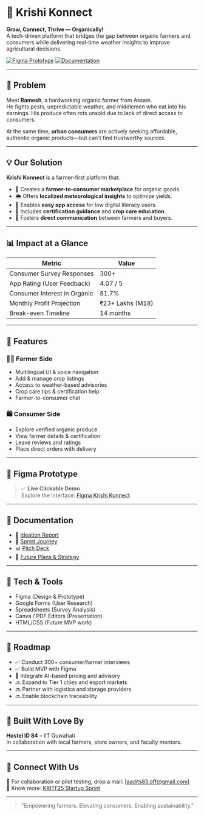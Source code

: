 # 🌾 Krishi Konnect

**Grow, Connect, Thrive — Organically!**  
A tech-driven platform that bridges the gap between organic farmers and consumers while delivering real-time weather insights to improve agricultural decisions.

[![Figma Prototype](https://img.shields.io/badge/Prototype-Figma-blue)](https://www.figma.com/proto/IV33ZQUEOkCbyyr4DUkSKr/Startup-Sprint?page-id=0%3A1&node-id=636-191&viewport=620%2C268%2C0.21&t=y5bbSzl2XzW83S4W-1&scaling=scale-down&content-scaling=fixed&starting-point-node-id=636%3A154)
[![Documentation](https://img.shields.io/badge/Docs-Full%20Sprint-blueviolet)](https://drive.google.com/drive/folders/1LzzIge3VejGbpFmTsMnwjOtaCilE1-Po)

---

## 🚜 Problem

Meet **Ramesh**, a hardworking organic farmer from Assam.  
He fights pests, unpredictable weather, and middlemen who eat into his earnings. His produce often rots unsold due to lack of direct access to consumers.

At the same time, **urban consumers** are actively seeking affordable, authentic organic products—but can't find trustworthy sources.

---

## 💡 Our Solution

**Krishi Konnect** is a farmer-first platform that:

- 🛒 Creates a **farmer-to-consumer marketplace** for organic goods.
- 🌦️ Offers **localized meteorological insights** to optimize yields.
- 📱 Enables **easy app access** for low digital literacy users.
- 🧠 Includes **certification guidance** and **crop care education**.
- 🤝 Fosters **direct communication** between farmers and buyers.

---

## 📊 Impact at a Glance

| Metric                       | Value           |
|-----------------------------|-----------------|
| Consumer Survey Responses   | 300+            |
| App Rating (User Feedback)  | 4.07 / 5        |
| Consumer Interest in Organic| 81.7%           |
| Monthly Profit Projection   | ₹23+ Lakhs (M18)|
| Break-even Timeline         | 14 months       |

---

## 🔧 Features

### 👨‍🌾 Farmer Side
- Multilingual UI & voice navigation
- Add & manage crop listings
- Access to weather-based advisories
- Crop care tips & certification help
- Farmer-to-consumer chat

### 🛍️ Consumer Side
- Explore verified organic produce
- View farmer details & certification
- Leave reviews and ratings
- Place direct orders with delivery

---

## 📐 Figma Prototype

> ✅ **Live Clickable Demo**  
Explore the interface: [Figma Krishi Konnect](https://www.figma.com/proto/IV33ZQUEOkCbyyr4DUkSKr/Startup-Sprint?page-id=0%3A1&node-id=636-191&viewport=620%2C268%2C0.21&t=y5bbSzl2XzW83S4W-1&scaling=scale-down&content-scaling=fixed&starting-point-node-id=636%3A154)

---

## 📁 Documentation

- 🧠 [Ideation Report](./Ideation.pdf)
- 🚀 [Sprint Journey](./sprint_journey.pdf)
- 📊 [Pitch Deck](./deck%20(3)_compressed.pdf)
- 🧭 [Future Plans & Strategy](./future_plans.pdf)

---

## 🧪 Tech & Tools

- Figma (Design & Prototype)
- Google Forms (User Research)
- Spreadsheets (Survey Analysis)
- Canva / PDF Editors (Presentation)
- HTML/CSS (Future MVP work)

---

## 🔮 Roadmap

- ✅ Conduct 300+ consumer/farmer interviews
- ✅ Build MVP with Figma
- 🔄 Integrate AI-based pricing and advisory
- 🔜 Expand to Tier 1 cities and export markets
- 🔜 Partner with logistics and storage providers
- 🔜 Enable blockchain traceability

---

## 🧠 Built With Love By

**Hostel ID 84** – IIT Guwahati  
In collaboration with local farmers, store owners, and faculty mentors.

---

## 🤝 Connect With Us

📧 For collaboration or pilot testing, drop a mail: [aadits83.off@gmail.com]  
🔗 Know more: [KRITI’25 Startup Sprint](https://kriti.ecelliitg.in/)

---

> "Empowering farmers. Elevating consumers. Enabling sustainability."

